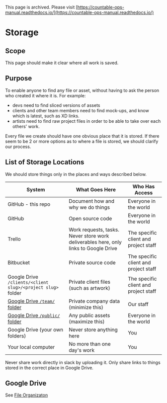 This page is archived. Please visit [https://countable-ops-manual.readthedocs.io/](https://countable-ops-manual.readthedocs.io/)

# Storage

## Scope

This page should make it clear where all work is saved.

## Purpose

To enable anyone to find any file or asset, without having to ask the person who created it where it is. For example:
  * devs need to find sliced versions of assets
  * clients and other team members need to find mock-ups, and know which is latest, such as XD links.
  * artists need to find raw project files in order to be able to take over each others' work.

Every file we create should have one obvious place that it is stored. If there seem to be 2 or more options as to where a file is stored, we should clarify our process.

## List of Storage Locations

We should store things only in the places and ways described below.

| System  | What Goes Here | Who Has Access |
| ------------- | ------------- | ------------- |
| GitHub - this repo  | Document how and why we do things | Everyone in the world |
| GitHub | Open source code | Everyone in the world |
| Trello | Work requests, tasks. Never store work deliverables here, only links to Google Drive | The specific client and project staff |
| Bitbucket | Private source code | The specific client and project staff |
| Google Drive `/clients/<client slug>/<project slug>` folder | Private client files (such as artwork) | The specific client and project staff |
| [Google Drive `/team/` folder](https://drive.google.com/drive/folders/12iWzlcOP_qdFlVcM_U1yLVKB6IDq4Uvd) | Private company data (minimize this) | Our staff |
| [Google Drive `/public/` folder](https://drive.google.com/drive/folders/1Do2l9oaPHlyJ-J6w-BoGAvUmJjK1mDk3) | Any public assets (maximize this) | Everyone in the world |
| Google Drive (your own folders) | Never store anything here | You |
| Your local computer | No more than one day's work | You |

Never share work directly in slack by uploading it. Only share links to things stored in the correct place in Google Drive.

## Google Drive

See [File Organizaton](./FILE_ORGANIZATION.md)
